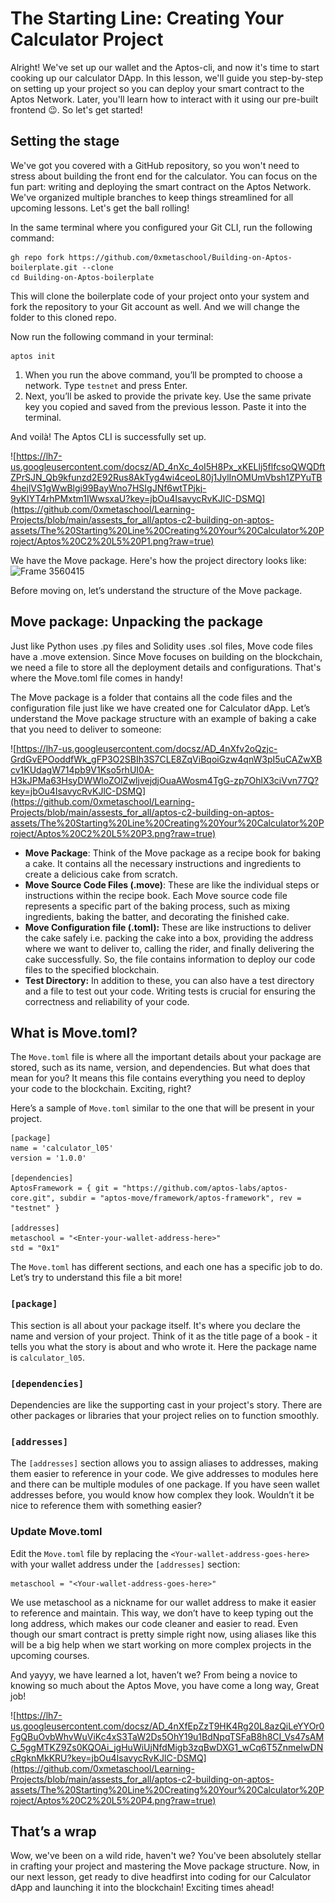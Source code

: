 # The Starting Line: Creating Your Calculator Project

Alright! We've set up our wallet and the Aptos-cli, and now it's time to start cooking up our calculator DApp. In this lesson, we'll guide you step-by-step on setting up your project so you can deploy your smart contract to the Aptos Network. Later, you'll learn how to interact with it using our pre-built frontend 😉. So let's get started!

## Setting the stage

We've got you covered with a GitHub repository, so you won't need to stress about building the front end for the calculator. You can focus on the fun part: writing and deploying the smart contract on the Aptos Network. We've organized multiple branches to keep things streamlined for all upcoming lessons. Let's get the ball rolling!

In the same terminal where you configured your Git CLI, run the following command:

```
gh repo fork https://github.com/0xmetaschool/Building-on-Aptos-boilerplate.git --clone
cd Building-on-Aptos-boilerplate
```

This will clone the boilerplate code of your project onto your system and fork the repository to your Git account as well. And we will change the folder to this cloned repo.

Now run the following command in your terminal:

```
aptos init
```

1. When you run the above command, you’ll be prompted to choose a network. Type `testnet` and press Enter.
2. Next, you’ll be asked to provide the private key. Use the same private key you copied and saved from the previous lesson. Paste it into the terminal.

And voilà! The Aptos CLI is successfully set up.

![https://lh7-us.googleusercontent.com/docsz/AD_4nXc_4oI5H8Px_xKELlj5flfcsoQWQDftZPrSJN_Qb9kfunzd2E92Rus8AkTyg4wi4ceoL80j1JylInOMUmVbsh1ZPYuTB4hejlVS1gWwBlgi99BayWno7HSIgJNf6wtTPjkj-9yKIYT4rhPMxtm1IWwsxaU?key=jbOu4IsavycRvKJlC-DSMQ](https://github.com/0xmetaschool/Learning-Projects/blob/main/assests_for_all/aptos-c2-building-on-aptos-assets/The%20Starting%20Line%20Creating%20Your%20Calculator%20Project/Aptos%20C2%20L5%20P1.png?raw=true)

We have the Move package. Here's how the project directory looks like:
![Frame 3560415](https://github.com/user-attachments/assets/bb661539-1435-468d-968e-28e050598ac7)

Before moving on, let’s understand the structure of the Move package.

## Move package: Unpacking the package

Just like Python uses .py files and Solidity uses .sol files, Move code files have a .move extension. Since Move focuses on building on the blockchain, we need a file to store all the deployment details and configurations. That's where the Move.toml file comes in handy!

The Move package is a folder that contains all the code files and the configuration file just like we have created one for Calculator dApp. Let’s understand the Move package structure with an example of baking a cake that you need to deliver to someone:

![https://lh7-us.googleusercontent.com/docsz/AD_4nXfv2oQzjc-GrdGvEPOoddfWk_gFP3O2SBIh3S7CLE8ZqViBqoiGzw4qnW3pI5uCAZwXBcv1KUdagW714pb9V1Kso5rhUI0A-H3kJPMa63HsyDWWloZOIZwljvejdjOuaAWosm4TgG-zp7OhlX3ciVvn77Q?key=jbOu4IsavycRvKJlC-DSMQ](https://github.com/0xmetaschool/Learning-Projects/blob/main/assests_for_all/aptos-c2-building-on-aptos-assets/The%20Starting%20Line%20Creating%20Your%20Calculator%20Project/Aptos%20C2%20L5%20P3.png?raw=true)

- **Move Package**: Think of the Move package as a recipe book for baking a cake. It contains all the necessary instructions and ingredients to create a delicious cake from scratch.
- **Move Source Code Files (.move)**: These are like the individual steps or instructions within the recipe book. Each Move source code file represents a specific part of the baking process, such as mixing ingredients, baking the batter, and decorating the finished cake.
- **Move Configuration file (.toml):** These are like instructions to deliver the cake safely i.e. packing the cake into a box, providing the address where we want to deliver to, calling the rider, and finally delivering the cake successfully. So, the file contains information to deploy our code files to the specified blockchain.
- **Test Directory:** In addition to these, you can also have a test directory and a file to test out your code. Writing tests is crucial for ensuring the correctness and reliability of your code.

## What is Move.toml?

The `Move.toml` file is where all the important details about your package are stored, such as its name, version, and dependencies. But what does that mean for you? It means this file contains everything you need to deploy your code to the blockchain. Exciting, right?

Here’s a sample of `Move.toml` similar to the one that will be present in your project.

```
[package]
name = 'calculator_l05'
version = '1.0.0'

[dependencies]
AptosFramework = { git = "https://github.com/aptos-labs/aptos-core.git", subdir = "aptos-move/framework/aptos-framework", rev = "testnet" }

[addresses]
metaschool = "<Enter-your-wallet-address-here>"
std = "0x1"
```

The `Move.toml` has different sections, and each one has a specific job to do. Let’s try to understand this file a bit more!

### **`[package]`**

This section is all about your package itself. It's where you declare the name and version of your project. Think of it as the title page of a book - it tells you what the story is about and who wrote it. Here the package name is `calculator_l05`.

### **`[dependencies]`**

Dependencies are like the supporting cast in your project's story. There are other packages or libraries that your project relies on to function smoothly.

### **`[addresses]`**

The `[addresses]` section allows you to assign aliases to addresses, making them easier to reference in your code. We give addresses to modules here and there can be multiple modules of one package. If you have seen wallet addresses before, you would know how complex they look. Wouldn’t it be nice to reference them with something easier?

### Update Move.toml

Edit the `Move.toml` file by replacing the `<Your-wallet-address-goes-here>` with your wallet address under the `[addresses]` section:

```
metaschool = "<Your-wallet-address-goes-here>"
```

We use metaschool as a nickname for our wallet address to make it easier to reference and maintain. This way, we don’t have to keep typing out the long address, which makes our code cleaner and easier to read. Even though our smart contract is pretty simple right now, using aliases like this will be a big help when we start working on more complex projects in the upcoming courses.

And yayyy, we have learned a lot, haven’t we? From being a novice to knowing so much about the Aptos Move, you have come a long way, Great job!

![https://lh7-us.googleusercontent.com/docsz/AD_4nXfEpZzT9HK4Rg20L8azQiLeYYOr0FgQBuOvbWhvWuViKc4xS3TaW2Ds5OhY19u1BdNpqTSFaB8h8CI_Vs47sAMC_5ggMTKZ9Zs0KQOAi_jgHuWiUjNfdMigb3zqBwDXG1_wCq6T5ZnmeIwDNcRgknMkKRU?key=jbOu4IsavycRvKJlC-DSMQ](https://github.com/0xmetaschool/Learning-Projects/blob/main/assests_for_all/aptos-c2-building-on-aptos-assets/The%20Starting%20Line%20Creating%20Your%20Calculator%20Project/Aptos%20C2%20L5%20P4.png?raw=true)

## That’s a wrap

Wow, we've been on a wild ride, haven't we? You've been absolutely stellar in crafting your project and mastering the Move package structure. Now, in our next lesson, get ready to dive headfirst into coding for our Calculator dApp and launching it into the blockchain! Exciting times ahead!
